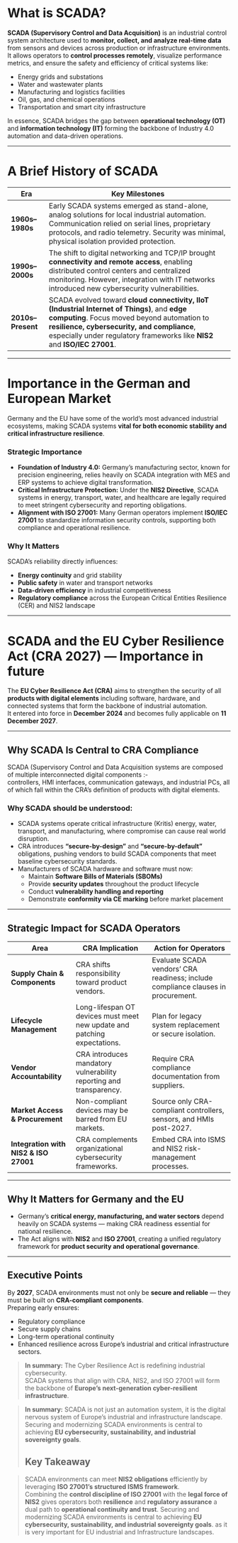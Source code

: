 # What is SCADA?

**SCADA (Supervisory Control and Data Acquisition)** is an industrial control system architecture used to **monitor, collect, and analyze real-time data** from sensors and devices across production or infrastructure environments.  
It allows operators to **control processes remotely**, visualize performance metrics, and ensure the safety and efficiency of critical systems like:

- Energy grids and substations  
- Water and wastewater plants  
- Manufacturing and logistics facilities  
- Oil, gas, and chemical operations  
- Transportation and smart city infrastructure  

In essence, SCADA bridges the gap between **operational technology (OT)** and **information technology (IT)** forming the backbone of Industry 4.0 automation and data-driven operations.

---

# A Brief History of SCADA

| **Era** | **Key Milestones** |
|----------|--------------------|
| **1960s–1980s** | Early SCADA systems emerged as stand-alone, analog solutions for local industrial automation. Communication relied on serial lines, proprietary protocols, and radio telemetry. Security was minimal, physical isolation provided protection. |
| **1990s–2000s** | The shift to digital networking and TCP/IP brought **connectivity and remote access**, enabling distributed control centers and centralized monitoring. However, integration with IT networks introduced new cybersecurity vulnerabilities. |
| **2010s–Present** | SCADA evolved toward **cloud connectivity, IIoT (Industrial Internet of Things)**, and **edge computing**. Focus moved beyond automation to **resilience, cybersecurity, and compliance**, especially under regulatory frameworks like **NIS2** and **ISO/IEC 27001**. |

---

# Importance in the German and European Market

Germany and the EU have some of the world’s most advanced industrial ecosystems, making SCADA systems **vital for both economic stability and critical infrastructure resilience**.

### Strategic Importance
- **Foundation of Industry 4.0:** Germany’s manufacturing sector, known for precision engineering, relies heavily on SCADA integration with MES and ERP systems to achieve digital transformation.  
- **Critical Infrastructure Protection:** Under the **NIS2 Directive**, SCADA systems in energy, transport, water, and healthcare are legally required to meet stringent cybersecurity and reporting obligations.  
- **Alignment with ISO 27001:** Many German operators implement **ISO/IEC 27001** to standardize information security controls, supporting both compliance and operational resilience.  

### Why It Matters
SCADA’s reliability directly influences:
- **Energy continuity** and grid stability  
- **Public safety** in water and transport networks  
- **Data-driven efficiency** in industrial competitiveness  
- **Regulatory compliance** across the European Critical Entities Resilience (CER) and NIS2 landscape  

---

# SCADA and the EU Cyber Resilience Act (CRA 2027) — Importance in future

The **EU Cyber Resilience Act (CRA)** aims to strengthen the security of all **products with digital elements** including software, hardware, and connected systems that form the backbone of industrial automation.  
It entered into force in **December 2024** and becomes fully applicable on **11 December 2027**.

---

## Why SCADA Is Central to CRA Compliance

SCADA (Supervisory Control and Data Acquisition systems are composed of multiple interconnected digital components :-  
controllers, HMI interfaces, communication gateways, and industrial PCs, all of which fall within the CRA’s definition of products with digital elements.

### Why SCADA should be understood:
- SCADA systems operate critical infrastructure (Kritis) energy, water, transport, and manufacturing, where compromise can cause real world disruption.  
- CRA introduces **“secure-by-design”** and **“secure-by-default”** obligations, pushing vendors to build SCADA components that meet baseline cybersecurity standards.  
- Manufacturers of SCADA hardware and software must now:
  - Maintain **Software Bills of Materials (SBOMs)**  
  - Provide **security updates** throughout the product lifecycle  
  - Conduct **vulnerability handling and reporting**  
  - Demonstrate **conformity via CE marking** before market placement  

---

## Strategic Impact for SCADA Operators

| **Area** | **CRA Implication** | **Action for Operators** |
|-----------|---------------------|----------------------------|
| **Supply Chain & Components** | CRA shifts responsibility toward product vendors. | Evaluate SCADA vendors’ CRA readiness; include compliance clauses in procurement. |
| **Lifecycle Management** | Long-lifespan OT devices must meet new update and patching expectations. | Plan for legacy system replacement or secure isolation. |
| **Vendor Accountability** | CRA introduces mandatory vulnerability reporting and transparency. | Require CRA compliance documentation from suppliers. |
| **Market Access & Procurement** | Non-compliant devices may be barred from EU markets. | Source only CRA-compliant controllers, sensors, and HMIs post-2027. |
| **Integration with NIS2 & ISO 27001** | CRA complements organizational cybersecurity frameworks. | Embed CRA into ISMS and NIS2 risk-management processes. |

---

## Why It Matters for Germany and the EU

- Germany’s **critical energy, manufacturing, and water sectors** depend heavily on SCADA systems — making CRA readiness essential for national resilience.  
- The Act aligns with **NIS2** and **ISO 27001**, creating a unified regulatory framework for **product security and operational governance**.

---

## Executive Points

By **2027**, SCADA environments must not only be **secure and reliable** — they must be built on **CRA-compliant components**.  
Preparing early ensures:
- Regulatory compliance  
- Secure supply chains  
- Long-term operational continuity  
- Enhanced resilience across Europe’s industrial and critical infrastructure sectors.

> **In summary:** The Cyber Resilience Act is redefining industrial cybersecurity.  
> SCADA systems that align with CRA, NIS2, and ISO 27001 will form the backbone of **Europe’s next-generation cyber-resilient infrastructure**.


> **In summary:** SCADA is not just an automation system, it is the digital nervous system of Europe’s industrial and infrastructure landscape.  
> Securing and modernizing SCADA environments is central to achieving **EU cybersecurity, sustainability, and industrial sovereignty goals**.
>
> ## Key Takeaway

> SCADA environments can meet **NIS2 obligations** efficiently by leveraging **ISO 27001’s structured ISMS framework**.  
> Combining the **control discipline of ISO 27001** with the **legal force of NIS2** gives operators both **resilience** and **regulatory assurance** a dual path to **operational continuity and trust**.
> Securing and modernizing SCADA environments is central to achieving **EU cybersecurity, sustainability, and industrial sovereignty goals**. as it is very important for EU industrial and Infrastructure landscapes.
